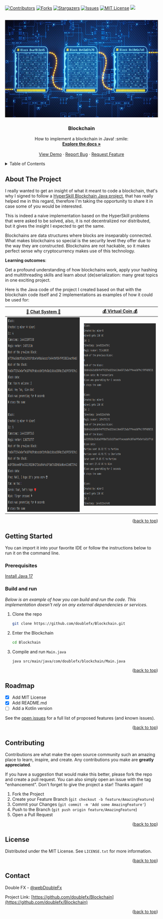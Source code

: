 <div id="top"></div>
<!--
*** Thanks for checking out the Best-README-Template. If you have a suggestion
*** that would make this better, please fork the repo and create a pull request
*** or simply open an issue with the tag "enhancement".
*** Don't forget to give the project a star!
*** Thanks again! Now go create amazing blockchain! :D
-->

<!-- PROJECT SHIELDS -->
<!--
*** I'm using markdown "reference style" links for readability.
*** Reference links are enclosed in brackets [ ] instead of parentheses ( ).
*** See the bottom of this document for the declaration of the reference variables
*** for contributors-url, forks-url, etc. This is an optional, concise syntax you may use.
*** https://www.markdownguide.org/basic-syntax/#reference-style-links
-->
[![Contributors][contributors-shield]][contributors-url]
[![Forks][forks-shield]][forks-url]
[![Stargazers][stars-shield]][stars-url]
[![Issues][issues-shield]][issues-url]
[![MIT License][license-shield]][license-url]
<a href="https://twitter.com/webDoubleFx" target="_blank">
<img src="https://img.shields.io/badge/Follow-393-lightgrey?logo=twitter&style=social" height="28">
</a>

<!-- PROJECT LOGO -->
<br />
<div align="center">
  <a href="https://github.com/doublefx/Blockchain">
    <img src="images/blockchain.jpg" alt="Logo" width="640" height="320">
  </a>

<h3 align="center">Blockchain</h3>
  <p align="center">
    How to implement a blockchain in Java! :smile:
    <br />
    <a href="https://github.com/doublefx/Blockchain"><strong>Explore the docs »</strong></a>
    <br />
    <br />
    <a href="https://github.com/doublefx/Blockchain">View Demo</a>
    ·
    <a href="https://github.com/doublefx/Blockchain/issues">Report Bug</a>
    ·
    <a href="https://github.com/doublefx/Blockchain/issues">Request Feature</a>
  </p>
</div>

<!-- TABLE OF CONTENTS -->
<details>
  <summary>Table of Contents</summary>

  <ol>
    <li>
      <a href="#about-the-project">About The Project</a>
    </li>
    <li>
      <a href="#getting-started">Getting Started</a>
      <ul>
        <li><a href="#prerequisites">Prerequisites</a></li>
        <li><a href="#build-and-run">Build and run</a></li>
      </ul>
    </li>
    <li><a href="#roadmap">Roadmap</a></li>
    <li><a href="#contributing">Contributing</a></li>
    <li><a href="#license">License</a></li>
    <li><a href="#contact">Contact</a></li>
  </ol>
</details>


<!-- ABOUT THE PROJECT -->
## About The Project

I really wanted to get an insight of what it meant to code a blockchain, that's why I signed to follow a [HyperSkill Blockchain Java project](https://hyperskill.org/projects/50), that has really helped me in this regard, therefore I'm taking the opportunity to share it in case some of you would be interested.

This is indeed a naive implementation based on the HyperSkill problems that were asked to be solved, also, it is not decentralized nor distributed, but it gives the insight I expected to get the same.

Blockchains are data structures where blocks are inseparably connected. What makes blockchains so special is the security level they offer due to the way they are constructed. Blockchains are not hackable, so it makes perfect sense why cryptocurrency makes use of this technology.

**Learning outcomes**: </p> 
Get a profound understanding of how blockchains work, apply your hashing and multithreading skills and learn about (de)serialization: many great topics in one exciting project.

Here is the Java code of the project I created based on that with the blockchain code itself and 2 implementations as examples of how it could be used for:

| [:speech_balloon: Chat System :speech_balloon:](https://github.com/doublefx/Blockchain/blob/master/src/main/java/com.doublefx/blockchain/example/ChatSystemRunner.java) | [:moneybag: Virtual Coin :moneybag:](https://github.com/doublefx/Blockchain/blob/master/src/main/java/com.doublefx/blockchain/example/VirtualCoinRunner.java) |
|-------------------------------------------------------------------------------------------------------------------------------------------------------------------------|---------------------------------------------------------------------------------------------------------------------------------------------------------------|
| <img src="images/ChatSystem.png" alt="Logo" width="400" height="640">                                                                                                   | <img src="images/VirtualCoin.png" alt="Logo" width="400" height="600">                                                                                        |


<p align="right">(<a href="#top">back to top</a>)</p>


<!-- GETTING STARTED -->
## Getting Started
You can import it into your favorite IDE or follow the instructions below to run it on the command line.

### Prerequisites

[Install Java 17](https://docs.oracle.com/en/java/javase/17/install/installation-jdk-microsoft-windows-platforms.html)

### Build and run

_Below is an example of how you can build and run the code. This implementation doesn't rely on any external dependencies or services._

1. Clone the repo
   ```sh
   git clone https://github.com/doublefx/Blockchain.git
   ```
2. Enter the Blockchain
   ```sh
   cd Blockchain
   ```
3. Compile and run `Main.java`
   ```sh
   java src/main/java/com/doublefx/blockchain/Main.java
   ```

<p align="right">(<a href="#top">back to top</a>)</p>

<!-- ROADMAP -->
## Roadmap

- [x] Add MIT License
- [x] Add README.md
- [ ] Add a Kotlin version

See the [open issues](https://github.com/doublefx/Blockchain/issues) for a full list of proposed features (and known issues).

<p align="right">(<a href="#top">back to top</a>)</p>


<!-- CONTRIBUTING -->
## Contributing

Contributions are what make the open source community such an amazing place to learn, inspire, and create. Any contributions you make are **greatly appreciated**.

If you have a suggestion that would make this better, please fork the repo and create a pull request. You can also simply open an issue with the tag "enhancement".
Don't forget to give the project a star! Thanks again!

1. Fork the Project
2. Create your Feature Branch (`git checkout -b feature/AmazingFeature`)
3. Commit your Changes (`git commit -m 'Add some AmazingFeature'`)
4. Push to the Branch (`git push origin feature/AmazingFeature`)
5. Open a Pull Request

<p align="right">(<a href="#top">back to top</a>)</p>


<!-- LICENSE -->
## License

Distributed under the MIT License. See `LICENSE.txt` for more information.

<p align="right">(<a href="#top">back to top</a>)</p>

<!-- CONTACT -->
## Contact

Double FX - [@webDoubleFx](https://twitter.com/webDoubleFx)

Project Link: [https://github.com/doublefx/Blockchain](https://github.com/doublefx/Blockchain)

<p align="right">(<a href="#top">back to top</a>)</p>



<!-- MARKDOWN LINKS & IMAGES -->
<!-- https://www.markdownguide.org/basic-syntax/#reference-style-links -->
[contributors-shield]: https://img.shields.io/github/contributors/doublefx/Blockchain.svg?style=for-the-badge
[contributors-url]: https://github.com/doublefx/Blockchain/graphs/contributors
[forks-shield]: https://img.shields.io/github/forks/doublefx/Blockchain.svg?style=for-the-badge
[forks-url]: https://github.com/doublefx/Blockchain/network/members
[stars-shield]: https://img.shields.io/github/stars/doublefx/Blockchain.svg?style=for-the-badge
[stars-url]: https://github.com/doublefx/Blockchain/stargazers
[issues-shield]: https://img.shields.io/github/issues/doublefx/Blockchain.svg?style=for-the-badge
[issues-url]: https://github.com/doublefx/Blockchain/issues
[license-shield]: https://img.shields.io/github/license/doublefx/Blockchain.svg?style=for-the-badge
[license-url]: https://github.com/doublefx/Blockchain/blob/master/LICENSE.txt
